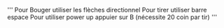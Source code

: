 '''
Pour Bouger utiliser les flèches directionnel
Pour tirer utiliser barre espace
Pour utiliser power up appuier sur B (nécessite 20 coin par tir)
'''
